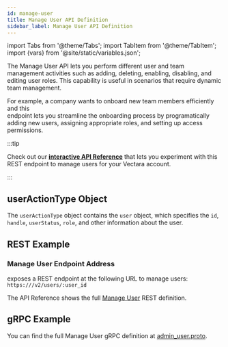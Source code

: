 ```yaml
---
id: manage-user
title: Manage User API Definition
sidebar_label: Manage User API Definition
---
```


import Tabs from '@theme/Tabs';
import TabItem from '@theme/TabItem';
import {vars} from '@site/static/variables.json';

The Manage User API lets you perform different user and team management
activities such as adding, deleting, enabling, disabling, and editing user
roles. This capability is useful in scenarios that require dynamic team
management.

For example, a company wants to onboard new team members efficiently and this  
endpoint lets you streamline the onboarding process by programatically
adding new users, assigning appropriate roles, and setting up access
permissions.

:::tip

Check out our [**interactive API Reference**](/docs/rest-api/update-user) that lets
you experiment with this REST endpoint to manage users for your Vectara
account.

:::

## userActionType Object

The `userActionType` object contains the `user` object, which specifies the
`id`, `handle`, `userStatus`, `role`, and other information about the user.

## REST Example

### Manage User Endpoint Address

<Config v="names.product"/> exposes a REST endpoint at the following URL
to manage users:
<code>https://<Config v="domains.rest.indexing"/>/v2/users/:user_id</code>

The API Reference shows the full [Manage User](/docs/rest-api/update-user) REST definition.

## gRPC Example

You can find the full Manage User gRPC definition at [admin_user.proto](https://github.com/vectara/protos/blob/main/admin_user.proto).
